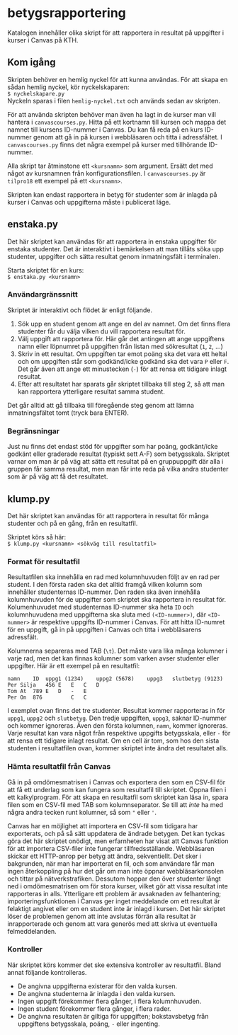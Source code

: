 # betygsrapportering
Katalogen innehåller olika skript för att rapportera in resultat på uppgifter i kurser i Canvas på KTH.

## Kom igång
Skripten behöver en hemlig nyckel för att kunna användas. För att skapa en sådan hemlig nyckel, kör nyckelskaparen:  
``$ nyckelskapare.py``  
Nyckeln sparas i filen `hemlig-nyckel.txt` och används sedan av skripten.

För att använda skripten behöver man även ha lagt in de kurser man vill hantera i `canvascourses.py`. Hitta på ett kortnamn till kursen och mappa det namnet till kursens ID-nummer i Canvas. Du kan få reda på en kurs ID-nummer genom att gå in på kursen i webbläsaren och titta i adressfältet. I `canvascourses.py` finns det några exempel på kurser med tillhörande ID-nummer.

Alla skript tar åtminstone ett `<kursnamn>` som argument. Ersätt det med något av kursnamnen från konfigurationsfilen. I `canvascourses.py` är `tilpro18` ett exempel på ett `<kursnamn>`.

Skripten kan endast rapportera in betyg för studenter som är inlagda på kurser i Canvas och uppgifterna måste i publicerat läge.

## enstaka.py
Det här skriptet kan användas för att rapportera in enstaka uppgifter för enstaka studenter. Det är interaktivt i bemärkelsen att man tillåts söka upp studenter, uppgifter och sätta resultat genom inmatningsfält i terminalen.

Starta skriptet för en kurs:  
``$ enstaka.py <kursnamn>``

### Användargränssnitt
Skriptet är interaktivt och flödet är enligt följande.
1. Sök upp en student genom att ange en del av namnet. Om det finns flera studenter får du välja vilken du vill rapportera resultat för.
2. Välj uppgift att rapportera för. Här går det antingen att ange uppgiftens namn eller löpnumret på uppgiften från listan med sökresultat (`1`, `2`, ...)
3. Skriv in ett resultat. Om uppgiften tar emot poäng ska det vara ett heltal och om uppgiften står som godkänd/icke godkänd ska det vara `P` eller `F`. Det går även att ange ett minustecken (`-`) för att rensa ett tidigare inlagt resultat.
4. Efter att resultatet har sparats går skriptet tillbaka till steg 2, så att man kan rapportera ytterligare resultat samma student.

Det går alltid att gå tillbaka till föregående steg genom att lämna inmatningsfältet tomt (tryck bara ENTER).

### Begränsningar
Just nu finns det endast stöd för uppgifter som har poäng, godkänt/icke godkänt eller graderade resultat (typiskt sett A-F) som betygsskala. Skriptet varnar om man är på väg att sätta ett resultat på en gruppuppgift där alla i gruppen får samma resultat, men man får inte reda på vilka andra studenter som är på väg att få det resultatet.

## klump.py
Det här skriptet kan användas för att rapportera in resultat för många studenter och på en gång, från en resultatfil.

Skriptet körs så här:  
``$ klump.py <kursnamn> <sökväg till resultatfil>``

### Format för resultatfil
Resultatfilen ska innehålla en rad med kolumnhuvuden följt av en rad per student. I den första raden ska det alltid framgå vilken kolumn som innehåller studenternas ID-nummer. Den raden ska även innehålla kolumnhuvuden för de uppgifter som skriptet ska rapportera in resultat för. Kolumenhuvudet med studenternas ID-nummer ska heta `ID` och kolumnhuvudena med uppgifterna ska sluta med `(<ID-nummer>)`, där `<ID-nummer>` är respektive uppgifts ID-nummer i Canvas. För att hitta ID-numret för en uppgift, gå in på uppgiften i Canvas och titta i webbläsarens adressfält.

Kolumnerna separeras med TAB (`\t`). Det måste vara lika många kolumner i varje rad, men det kan finnas kolumner som varken avser studenter eller uppgifter. Här är ett exempel på en resultatfil:
```
namn	ID	uppg1 (1234)	uppg2 (5678)	uppg3	slutbetyg (9123)
Per Silja	456	E	E	C	D
Tom At	789	E	D	-	E
Per On	876			C	C
```
I exemplet ovan finns det tre studenter. Resultat kommer rapporteras in för `uppg1`, `uppg2` och `slutbetyg`. Den tredje uppgiften, `uppg3`, saknar ID-nummer och kommer ignoreras. Även den första kolumnen, `namn`, kommer ignoreras. Varje resultat kan vara något från respektive uppgifts betygsskala, eller `-` för att rensa ett tidigare inlagt resultat. Om en cell är tom, som hos den sista studenten i resultatfilen ovan, kommer skriptet inte ändra det resultatet alls.

### Hämta resultatfil från Canvas
Gå in på omdömesmatrisen i Canvas och exportera den som en CSV-fil för att få ett underlag som kan fungera som resultatfil till skriptet. Öppna filen i ett kalkylprogram. För att skapa en resultatfil som skriptet kan läsa in, spara filen som en CSV-fil med TAB som kolumnseparator. Se till att _inte_ ha med några andra tecken runt kolumner, så som `"` eller `'`.

Canvas har en möjlighet att importera en CSV-fil som tidigara har exporterats, och på så sätt uppdatera de ändrade betygen. Det kan tyckas göra det här skriptet onödigt, men erfarnheten har visat att Canvas funktion för att importera CSV-filer inte fungerar tillfredsställande. Webbläsaren skickar ett HTTP-anrop per betyg att ändra, sekventiellt. Det sker i bakgrunden, när man har importerat en fil, och som användare får man ingen återkoppling på hur det går om man inte öppnar webbläsarkonsolen och tittar på nätverkstrafiken. Dessutom hoppar den över studenter långt ned i omdömesmatrisen om för stora kurser, vilket gör att vissa resultat inte rapporteras in alls. Ytterligare ett problem är avsaknaden av felhantering; importeringsfunktionen i Canvas ger inget meddelande om ett resultat är felaktigt angivet eller om en student inte är inlagd i kursen. Det här skriptet löser de problemen genom att inte avslutas förrän alla resultat är inrapporterade och genom att vara generös med att skriva ut eventuella felmeddelanden.

### Kontroller
När skriptet körs kommer det ske extensiva kontroller av resultatfil. Bland annat följande kontrolleras.
* De angivna uppgifterna existerar för den valda kursen.
* De angivna studenterna är inlagda i den valda kursen.
* Ingen uppgift förekommer flera gånger, i flera kolumnhuvuden.
* Ingen student förekommer flera gånger, i flera rader.
* De angivna resultaten är giltiga för uppgiften; bokstavsbetyg från uppgiftens betygsskala, poäng, `-` eller ingenting.
